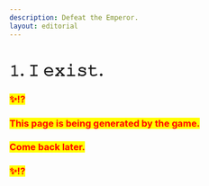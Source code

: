 ```yaml
---
description: Defeat the Emperor.
layout: editorial
---
```


# 𝟷. 𝙸 𝚎𝚡𝚒𝚜𝚝.

### <mark style="color:red;">✨⁉️</mark>&#x20;

### <mark style="color:red;">This page is being generated by the game.</mark>&#x20;

### <mark style="color:red;">Come back later.</mark>

### <mark style="color:red;">✨⁉️</mark>
